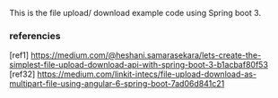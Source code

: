 This is the file upload/ download example code using Spring boot 3.

### referencies

[ref1] https://medium.com/@heshani.samarasekara/lets-create-the-simplest-file-upload-download-api-with-spring-boot-3-b1acbaf80f53
[ref32] https://medium.com/linkit-intecs/file-upload-download-as-multipart-file-using-angular-6-spring-boot-7ad06d841c21

